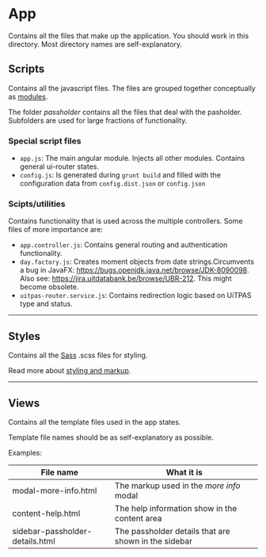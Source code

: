 # App
 Contains all the files that make up the application. You should work in this directory.
 Most directory names are self-explanatory.

## Scripts
 Contains all the javascript files. The files are grouped together conceptually as [modules](angular_module_structure.md).
 
 The folder _passholder_ contains all the files that deal with the pasholder. Subfolders are used for large fractions of functionality.

### Special script files
* `app.js`: The main angular module. Injects all other modules. Contains general ui-router states.
* `config.js`: Is generated during `grunt build` and filled with the configuration data from `config.dist.json` or `config.json`

### Scipts/utilities
 Contains functionality that is used across the multiple controllers. Some files of more importance are:

* `app.controller.js`: Contains general routing and authentication functionality.
* `day.factory.js`: Creates moment objects from date strings.Circumvents a bug in JavaFX: https://bugs.openjdk.java.net/browse/JDK-8090098. Also see: https://jira.uitdatabank.be/browse/UBR-212. This might become obsolete.
* `uitpas-router.service.js`: Contains redirection logic based on UiTPAS type and status.

---
## Styles
 Contains all the [Sass](http://sass-lang.com) .scss files for styling.
 
 Read more about [styling and markup](../development/styling_and_markup.md).

---
## Views
 Contains all the template files used in the app states.
 
 Template file names should be as self-explanatory as possible.

Examples:

| File name | What it is |
| -- | -- |
| modal-more-info.html | The markup used in the _more info_ modal |
| content-help.html | The help information show in the content area |
| sidebar-passholder-details.html | The passholder details that are shown in the sidebar |


